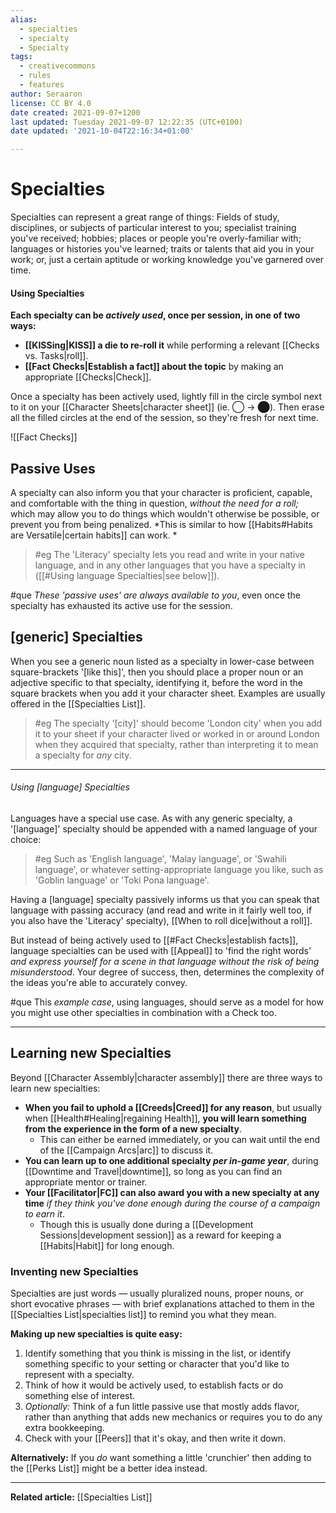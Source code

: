 ```yaml
---
alias:
  - specialties
  - specialty
  - Specialty
tags:
  - creativecommons
  - rules
  - features
author: Seraaron
license: CC BY 4.0
date created: 2021-09-07+1200
last updated: Tuesday 2021-09-07 12:22:35 (UTC+0100)
date updated: '2021-10-04T22:16:34+01:00'

---
```


# Specialties

Specialties can represent a great range of things: Fields of study, disciplines, or subjects of particular interest to you; specialist training you've received; hobbies; places or people you're overly-familiar with; languages or histories you've learned; traits or talents that aid you in your work; or, just a certain aptitude or working knowledge you've garnered over time.

#### Using Specialties

**Each specialty can be _actively used_, once per session, in one of two ways:**

- **[[KISSing|KISS]] a die to re-roll it** while performing a relevant [[Checks vs. Tasks|roll]].
- **[[Fact Checks|Establish a fact]] about the topic** by making an appropriate [[Checks|Check]].

Once a specialty has been actively used, lightly fill in the circle symbol next to it on your [[Character Sheets|character sheet]] (ie. ◯ → ⬤). Then erase all the filled circles at the end of the session, so they're fresh for next time.

![[Fact Checks]]

## Passive Uses

A specialty can also inform you that your character is proficient, capable, and comfortable with the thing in question, _without the need for a roll;_ which may allow you to do things which wouldn't otherwise be possible, or prevent you from being penalized. *This is similar to how [[Habits#Habits are Versatile|certain habits]] can work. *

> #eg
> The 'Literacy' specialty lets you read and write in your native language, and in any other languages that you have a specialty in ([[#Using language Specialties|see below]]).

#que _These 'passive uses' are always available to you_, even once the specialty has exhausted its active use for the session.

## [generic] Specialties

When you see a generic noun listed as a specialty in lower-case between square-brackets '[like this]', then you should place a proper noun or an adjective specific to that specialty, identifying it, before the word in the square brackets when you add it your character sheet. Examples are usually offered in the [[Specialties List]].

> #eg
> The specialty '[city]' should become 'London city' when you add it to your sheet if your character lived or worked in or around London when they acquired that specialty, rather than interpreting it to mean a specialty for _any_ city.

---

###### Using [language] Specialties

Languages have a special use case. As with any generic specialty, a '[language]' specialty should be appended with a named language of your choice:

> #eg
> Such as 'English language', 'Malay language', or 'Swahili language', or whatever setting-appropriate language you like, such as 'Goblin language' or 'Toki Pona language'.

Having a [language] specialty passively informs us that you can speak that language with passing accuracy (and read and write in it fairly well too, if you also have the 'Literacy' specialty), [[When to roll dice|without a roll]].

But instead of being actively used to [[#Fact Checks|establish facts]], language specialties can be used with [[Appeal]] to 'find the right words' _and express yourself for a scene in that language without the risk of being misunderstood_. Your degree of success, then, determines the complexity of the ideas you're able to accurately convey.

#que This _example case_, using languages, should serve as a model for how you might use other specialties in combination with a Check too.

---

## Learning new Specialties

Beyond [[Character Assembly|character assembly]] there are three ways to learn new specialties:

- **When you fail to uphold a [[Creeds|Creed]] for any reason**, but usually when [[Health#Healing|regaining Health]], **you will learn something from the experience in the form of a new specialty**.
	- This can either be earned immediately, or you can wait until the end of the [[Campaign Arcs|arc]] to discuss it.
- **You can learn up to one additional specialty *per in-game year***, during [[Downtime and Travel|downtime]], so long as you can find an appropriate mentor or trainer.
- **Your [[Facilitator|FC]] can also award you with a new specialty at any time** _if they think you've done enough during the course of a campaign to earn it_.
	- Though this is usually done during a [[Development Sessions|development session]] as a reward for keeping a [[Habits|Habit]] for long enough.

### Inventing new Specialties

Specialties are just words — usually pluralized nouns, proper nouns, or short evocative phrases — with brief explanations attached to them in the [[Specialties List|specialties list]] to remind you what they mean.

**Making up new specialties is quite easy:**
1. Identify something that you think is missing in the list, or identify something specific to your setting or character that you'd like to represent with a specialty.
2. Think of how it would be actively used, to establish facts or do something else of interest.
3. *Optionally:* Think of a fun little passive use that mostly adds flavor, rather than anything that adds new mechanics or requires you to do any extra bookkeeping.
4. Check with your [[Peers]] that it's okay, and then write it down.

**Alternatively:** If you *do* want something a little 'crunchier' then adding to the [[Perks List]] might be a better idea instead.

---

**Related article:** [[Specialties List]]
